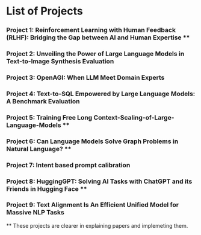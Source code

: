 # List of Projects

### Project 1: Reinforcement Learning with Human Feedback (RLHF): Bridging the Gap between AI and Human Expertise **

### Project 2: Unveiling the Power of Large Language Models in Text-to-Image Synthesis Evaluation

### Project 3: OpenAGI: When LLM Meet Domain Experts

### Project 4: Text-to-SQL Empowered by Large Language Models: A Benchmark Evaluation

### Project 5: Training Free Long Context-Scaling-of-Large-Language-Models **

### Project 6: Can Language Models Solve Graph Problems in Natural Language? **

### Project 7: Intent based prompt calibration

### Project 8: HuggingGPT: Solving AI Tasks with ChatGPT and its Friends in Hugging Face **

### Project 9: Text Alignment Is An Efficient Unified Model for Massive NLP Tasks


** These projects are clearer in explaining papers and implemeting them.